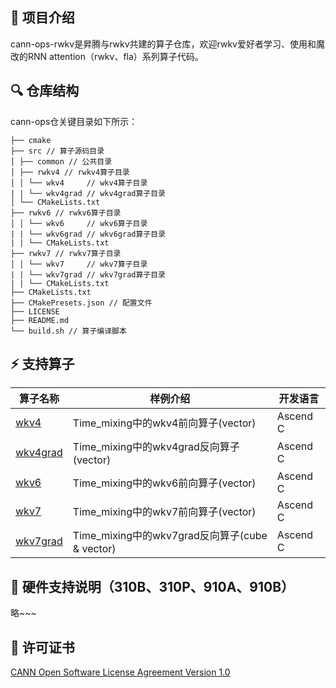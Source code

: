 ## 🎯 项目介绍
cann-ops-rwkv是昇腾与rwkv共建的算子仓库，欢迎rwkv爱好者学习、使用和魔改的RNN attention（rwkv、fla）系列算子代码。

## 🔍 仓库结构
cann-ops仓关键目录如下所示：
```
├── cmake
├── src // 算子源码目录
│ ├── common // 公共目录
│ ├── rwkv4 // rwkv4算子目录
│ │ └── wkv4     // wkv4算子目录
| | └── wkv4grad // wkv4grad算子目录
│ └── CMakeLists.txt
├── rwkv6 // rwkv6算子目录
│ │ └── wkv6     // wkv6算子目录
| | └── wkv6grad // wkv6grad算子目录
| | └── CMakeLists.txt
├── rwkv7 // rwkv7算子目录
│ │ └── wkv7     // wkv7算子目录
| | └── wkv7grad // wkv7grad算子目录
| | └── CMakeLists.txt
├── CMakeLists.txt
├── CMakePresets.json // 配置文件
├── LICENSE
├── README.md
└── build.sh // 算子编译脚本
```
## ⚡️ 支持算子
| 算子名称  | 样例介绍  | 开发语言  |
|---|---|---|
| [wkv4](./src/rwkv4/wkv4)  | Time_mixing中的wkv4前向算子(vector)  |  Ascend C |
| [wkv4grad](./src/rwkv4/wkv4grad)  | Time_mixing中的wkv4grad反向算子(vector)  |  Ascend C |
| [wkv6](./src/rwkv6/wkv6)  | Time_mixing中的wkv6前向算子(vector)  |  Ascend C |
| [wkv7](./src/rwkv7/wkv7)  | Time_mixing中的wkv7前向算子(vector)  |  Ascend C |
| [wkv7grad](./src/rwkv7/wkv7grad)  | Time_mixing中的wkv7grad反向算子(cube & vector)  |  Ascend C |

## 📝 硬件支持说明（310B、310P、910A、910B）
略~~~




## 📄 许可证书
[CANN Open Software License Agreement Version 1.0](LICENSE)

